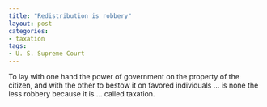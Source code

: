 ```yaml
---
title: "Redistribution is robbery"
layout: post
categories:
- taxation
tags:
- U. S. Supreme Court
---
```


To lay with one hand the power of government on the property of the citizen, and with the other to bestow it on favored individuals ... is none the less robbery because it is ... called taxation.